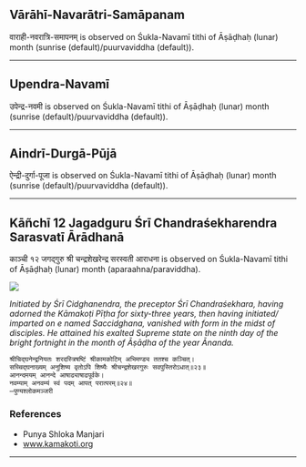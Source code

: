 ## Vārāhī-Navarātri-Samāpanam
वाराही-नवरात्रि-समापनम् is observed on Śukla-Navamī tithi of Āṣāḍhaḥ (lunar) month (sunrise (default)/puurvaviddha (default)).



---
## Upendra-Navamī
उपेन्द्र-नवमी is observed on Śukla-Navamī tithi of Āṣāḍhaḥ (lunar) month (sunrise (default)/puurvaviddha (default)).



---
## Aindrī-Durgā-Pūjā
ऐन्द्री-दुर्गा-पूजा is observed on Śukla-Navamī tithi of Āṣāḍhaḥ (lunar) month (sunrise (default)/puurvaviddha (default)).



---
## Kāñchī 12 Jagadguru Śrī Chandraśekharendra Sarasvatī Ārādhanā
काञ्ची १२ जगद्गुरु श्री चन्द्रशेखरेन्द्र सरस्वती आराधना is observed on Śukla-Navamī tithi of Āṣāḍhaḥ (lunar) month (aparaahna/paraviddha).

![](https://github.com/sanskrit-coders/adyatithi/blob/master/images/kanchi-jagadgurus/jagadguru-12.jpg)

_Initiated by Śrī Cidghanendra, the preceptor Śrī Chandraśekhara, having adorned the Kāmakoṭi Pīṭha for sixty-three years, then having initiated/ imparted on e named Saccidghana, vanished with form in the midst of disciples. He attained his exalted Supreme state on the ninth day of the bright fortnight in the month of Āṣāḍha of the year Ānanda._

```
श्रीचिद्घनेन्द्रनियतः शरदस्त्रिषष्टिं श्रीकामकोटिम् अभिमण्ड्य ततश्च कञ्चित्।
सच्चिद्घनाख्यम् अनुशिष्य वृतोऽपि शिष्यैः श्रीचन्द्रशेखरगुरुः सवपुस्तिरोऽधात्॥२३॥
आनन्दमयम् आनन्दे आषाढ्याषाढपूर्वके।
नवम्याम् अनवम्यं स्वं पदम् आपत् परात्परम्॥२४॥
—पुण्यश्लोकमञ्जरी
```
### References
* Punya Shloka Manjari
* www.kamakoti.org


---
